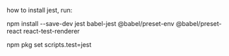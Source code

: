 how to install jest, run:

npm install --save-dev jest babel-jest @babel/preset-env @babel/preset-react react-test-renderer

npm pkg set scripts.test=jest 